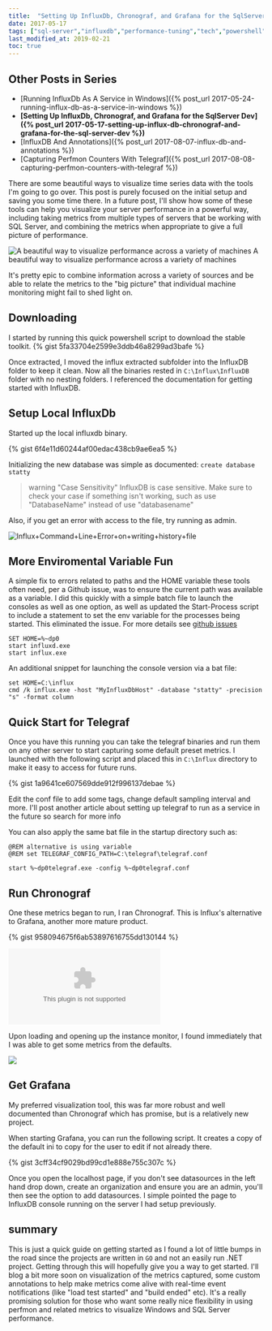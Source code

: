 ```yaml
---
title:  "Setting Up InfluxDb, Chronograf, and Grafana for the SqlServer Dev"
date: 2017-05-17
tags: ["sql-server","influxdb","performance-tuning","tech","powershell","cool-tools"]
last_modified_at: 2019-02-21
toc: true
---
```


## Other Posts in Series

*   [Running InfluxDb As A Service in Windows]({% post_url 2017-05-24-running-influx-db-as-a-service-in-windows  %})
*   **[Setting Up InfluxDb, Chronograf, and Grafana for the SqlServer Dev]({% post_url 2017-05-17-setting-up-influx-db-chronograf-and-grafana-for-the-sql-server-dev %})**
*   [InfluxDB And Annotations]({% post_url 2017-08-07-influx-db-and-annotations %})
*   [Capturing Perfmon Counters With Telegraf]({% post_url 2017-08-08-capturing-perfmon-counters-with-telegraf %})


There are some beautiful ways to visualize time series data with the tools I'm going to go over. This post is purely focused on the initial setup and saving you some time there. In a future post, I'll show how some of these tools can help you visualize your server performance in a powerful way, including taking metrics from multiple types of servers that be working with SQL Server, and combining the metrics when appropriate to give a full picture of performance.

![A beautiful way to visualize performance across a variety of machines](/assets/img/grafana_visualization.png) A beautiful way to visualize performance across a variety of machines

It's pretty epic to combine information across a variety of sources and be able to relate the metrics to the "big picture" that individual machine monitoring might fail to shed light on.

## Downloading

I started by running this quick powershell script to download the stable toolkit.
{% gist 5fa33704e2599e3ddb46a8299ad3bafe %}

Once extracted, I moved the influx extracted subfolder into the InfluxDB folder to keep it clean. Now all the binaries rested in `C:\Influx\InfluxDB` folder with no nesting folders.
I referenced the documentation for getting started with InfluxDB.

## Setup Local InfluxDb

Started up the local influxdb binary.

{% gist 6f4e11d60244af00edac438cb9ae6ea5 %}


Initializing the new database was simple as documented: `create database statty`

> warning "Case Sensitivity"
> InfluxDB is case sensitive. Make sure to check your case if something isn't working, such as use "DatabaseName" instead of use "databasename"

Also, if you get an error with access to the file, try running as admin.

![Influx+Command+Line+Error+on+writing+history+file](/assets/img/Influx+Command+Line+Error+on+writing+history+file.png)

## More Enviromental Variable Fun

A simple fix to errors related to paths and the HOME variable these tools often need, per a Github issue, was to ensure the current path was available as a variable. I did this quickly with a simple batch file to launch the consoles as well as one option, as well as updated the Start-Process script to include a statement to set the env variable for the processes being started. This eliminated the issue. For more details see [github issues](http://bit.ly/2nJib1P)

```batch
SET HOME=%~dp0
start influxd.exe
start influx.exe
```

An additional snippet for launching the console version via a bat file:

```batch
set HOME=C:\influx
cmd /k influx.exe -host "MyInfluxDbHost" -database "statty" -precision "s" -format column
```

## Quick Start for Telegraf

Once you have this running you can take the telegraf binaries and run them on any other server to start capturing some default preset metrics. I launched with the following script and placed this in `C:\Influx` directory to make it easy to access for future runs.

{% gist 1a9641ce607569dde912f996137debae %}


Edit the conf file to add some tags, change default sampling interval and more. I'll post another article about setting up telegraf to run as a service in the future so search for more info

You can also apply the same bat file in the startup directory such as:

```batch
@REM alternative is using variable
@REM set TELEGRAF_CONFIG_PATH=C:\telegraf\telegraf.conf

start %~dp0telegraf.exe -config %~dp0telegraf.conf
```

## Run Chronograf

One these metrics began to run, I ran Chronograf. This is Influx's alternative to Grafana, another more mature product.

{% gist 958094675f6ab53897616755dd130144 %}


![](/assets/img/Initial+Screen+After+Opening+Localhost+when+running+the+Chronograf.exe)

Upon loading and opening up the instance monitor, I found immediately that I was able to get some metrics from the defaults.

![](/assets/img/Defaults+-+Nice+Start.png)

## Get Grafana

My preferred visualization tool, this was far more robust and well documented than Chronograf which has promise, but is a relatively new project.

When starting Grafana, you can run the following script. It creates a copy of the default ini to copy for the user to edit if not already there.

{% gist 3cff34cf9029bd99cd1e888e755c307c %}


Once you open the localhost page, if you don't see datasources in the left hand drop down, create an organization and ensure you are an admin, you'll then see the option to add datasources. I simple pointed the page to InfluxDB console running on the server I had setup previously.

## summary

This is just a quick guide on getting started as I found a lot of little bumps in the road since the projects are written in `GO` and not an easily run .NET project. Getting through this will hopefully give you a way to get started. I'll blog a bit more soon on visualization of the metrics captured, some custom annotations to help make metrics come alive with real-time event notifications (like "load test started" and "build ended" etc). It's a really promising solution for those who want some really nice flexibility in using perfmon and related metrics to visualize Windows and SQL Server performance.
